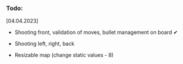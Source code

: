 ### **Todo:**

[04.04.2023]
- Shooting front, validation of moves, bullet management on board ✔

- Shooting left, right, back

- Resizable map (change static values - 8)

